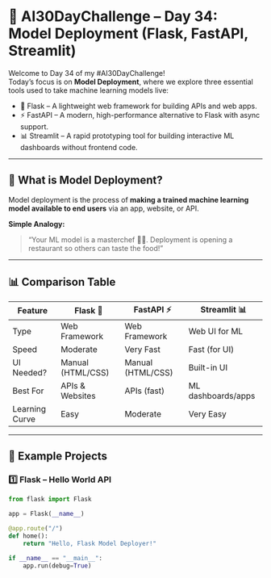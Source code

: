 # 🚀 AI30DayChallenge – Day 34: Model Deployment (Flask, FastAPI, Streamlit)

Welcome to Day 34 of my #AI30DayChallenge!  
Today’s focus is on **Model Deployment**, where we explore three essential tools used to take machine learning models live:

- 🧪 Flask – A lightweight web framework for building APIs and web apps.
- ⚡ FastAPI – A modern, high-performance alternative to Flask with async support.
- 📊 Streamlit – A rapid prototyping tool for building interactive ML dashboards without frontend code.

---

## 🧠 What is Model Deployment?

Model deployment is the process of **making a trained machine learning model available to end users** via an app, website, or API.

**Simple Analogy:**  
> “Your ML model is a masterchef 👨‍🍳. Deployment is opening a restaurant so others can taste the food!”

---

## 📊 Comparison Table

| Feature        | Flask 🧪           | FastAPI ⚡         | Streamlit 📊        |
|----------------|-------------------|-------------------|---------------------|
| Type           | Web Framework     | Web Framework     | Web UI for ML       |
| Speed          | Moderate          | Very Fast         | Fast (for UI)       |
| UI Needed?     | Manual (HTML/CSS) | Manual (HTML/CSS) | Built-in UI         |
| Best For       | APIs & Websites   | APIs (fast)       | ML dashboards/apps  |
| Learning Curve | Easy              | Moderate          | Very Easy           |

---

## 🧪 Example Projects

### 1️⃣ Flask – Hello World API

```python
from flask import Flask

app = Flask(__name__)

@app.route("/")
def home():
    return "Hello, Flask Model Deployer!"

if __name__ == "__main__":
    app.run(debug=True)
